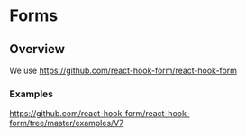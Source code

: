 # Forms

## Overview

We use https://github.com/react-hook-form/react-hook-form

### Examples

https://github.com/react-hook-form/react-hook-form/tree/master/examples/V7

